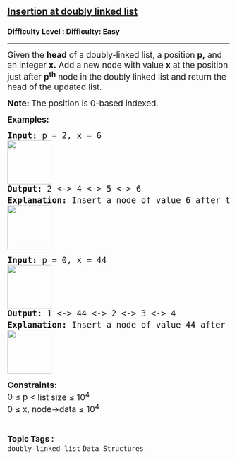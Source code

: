 <h2><a href="https://www.geeksforgeeks.org/problems/insert-a-node-in-doubly-linked-list/1?utm_source=youtube&utm_medium=collab_striver_ytdescription&utm_campaign=insert-a-node-in-doubly-linked-list">Insertion at doubly linked list</a></h2><h3>Difficulty Level : Difficulty: Easy</h3><hr><div class="problems_problem_content__Xm_eO"><p><span style="font-size: 14pt;">Given the <strong>head</strong> of a doubly-linked list, a position <strong>p,</strong> and an integer <strong>x.</strong> Add a new node with value <strong>x</strong> at the position just after <strong>p<sup>th</sup></strong> node in the doubly linked list and return the head of the updated list.</span></p>
<p><strong><span style="font-size: 14pt;">Note: </span></strong><span style="font-size: 14pt;">The position is 0-based indexed.</span></p>
<p><span style="font-size: 14pt;"><strong>Examples:</strong></span></p>
<pre><span style="font-size: 14pt;"><strong>Input: </strong>p = 2, x = 6<strong><br></strong></span><span style="font-size: 14pt;"><img src="https://media.geeksforgeeks.org/img-practice/prod/addEditProblem/904502/Web/Other/blobid0_1754913319.jpg" height="100"><br><strong>Output: </strong>2 &lt;-&gt; 4 &lt;-&gt; 5 &lt;-&gt; 6<strong>
Explanation: </strong>Insert a node of value 6 after the 2<sup style="font-family: -apple-system, BlinkMacSystemFont, 'Segoe UI', Roboto, Oxygen, Ubuntu, Cantarell, 'Open Sans', 'Helvetica Neue', sans-serif;">nd</sup><span style="font-size: 14pt; font-family: -apple-system, BlinkMacSystemFont, 'Segoe UI', Roboto, Oxygen, Ubuntu, Cantarell, 'Open Sans', 'Helvetica Neue', sans-serif;"> node.</span><strong><br></strong><img src="https://media.geeksforgeeks.org/img-practice/prod/addEditProblem/904502/Web/Other/blobid1_1754913330.jpg" height="100"><br></span></pre>
<pre><span style="font-size: 14pt;"><strong>Input: </strong>p = 0, x = 44 <br><img src="https://media.geeksforgeeks.org/img-practice/prod/addEditProblem/904502/Web/Other/blobid2_1754913342.jpg" height="100"><br><strong>Output: </strong>1 &lt;-&gt; 44 &lt;-&gt; 2 &lt;-&gt; 3 &lt;-&gt; 4<strong>
Explanation: </strong>Insert a node of value 44 after the 0<sup style="font-family: -apple-system, BlinkMacSystemFont, 'Segoe UI', Roboto, Oxygen, Ubuntu, Cantarell, 'Open Sans', 'Helvetica Neue', sans-serif;">th</sup><span style="font-family: -apple-system, BlinkMacSystemFont, 'Segoe UI', Roboto, Oxygen, Ubuntu, Cantarell, 'Open Sans', 'Helvetica Neue', sans-serif;"> node.</span><strong><br></strong><img src="https://media.geeksforgeeks.org/img-practice/prod/addEditProblem/904502/Web/Other/blobid3_1754913350.jpg" height="100"><br></span></pre>
<p><span style="font-size: 14pt;"><strong>Constraints:</strong><br>0 ≤ <span style="font-family: -apple-system, BlinkMacSystemFont, 'Segoe UI', Roboto, Oxygen, Ubuntu, Cantarell, 'Open Sans', 'Helvetica Neue', sans-serif;">p &lt;</span><span style="font-family: -apple-system, BlinkMacSystemFont, 'Segoe UI', Roboto, Oxygen, Ubuntu, Cantarell, 'Open Sans', 'Helvetica Neue', sans-serif;"> list size ≤ 10<sup>4</sup><sup><br></sup></span>0 ≤ x, node-&gt;data<span style="font-family: -apple-system, BlinkMacSystemFont, 'Segoe UI', Roboto, Oxygen, Ubuntu, Cantarell, 'Open Sans', 'Helvetica Neue', sans-serif;">&nbsp;≤ 10<sup>4</sup></span></span></p></div><br><p><span style=font-size:18px><strong>Topic Tags : </strong><br><code>doubly-linked-list</code>&nbsp;<code>Data Structures</code>&nbsp;